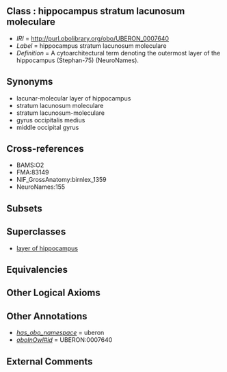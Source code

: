 
## Class : hippocampus stratum lacunosum moleculare

 * *IRI* = http://purl.obolibrary.org/obo/UBERON_0007640
 * *Label* = hippocampus stratum lacunosum moleculare
 * *Definition* = A cytoarchitectural term denoting the outermost layer of the hippocampus (Stephan-75) (NeuroNames).

## Synonyms

 * lacunar-molecular layer of hippocampus
 * stratum lacunosum moleculare
 * stratum lacunosum-moleculare
 * gyrus occipitalis medius
 * middle occipital gyrus

## Cross-references

 * BAMS:O2
 * FMA:83149
 * NIF_GrossAnatomy:birnlex_1359
 * NeuroNames:155

## Subsets


## Superclasses

 * [layer of hippocampus](../../UBERON/05/UBERON_0002305.md)

## Equivalencies


## Other Logical Axioms


## Other Annotations

 * *[has_obo_namespace](../../ce/oboInOwl#hasOBONamespace.md)* = uberon
 * *[oboInOwl#id](../../id/oboInOwl#id.md)* = UBERON:0007640

## External Comments

